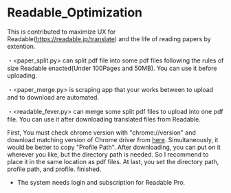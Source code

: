 # Readable_Optimization
This is contributed to maximize UX for Readable(https://readable.jp/translate) and the life of reading papers by extention.

・<paper_split.py> can split pdf file into some pdf files following the rules of size Readable enacted(Under 100Pages and 50MB). You can use it before uploading.

・<paper_merge.py> is scraping app that your works between to upload and to download are automated.

・<readable_fever.py> can merge some split pdf files to upload  into one pdf file. You can use it after downloading translated files from Readable.

First, You must check chrome version with "chrome://version" and download matching version of Chrome driver from [here](https://developer.chrome.com/docs/chromedriver/downloads?hl=ja). Simultaneously, it would be better to copy "Profile Path".
After downloading, you can put on it wherever you like, but the directory path is needed. So I recommend to place it in the same location as pdf files.
At last, you set the directory path, profile path, and profile. finished.

* The system needs login and subscription for Readable Pro.
